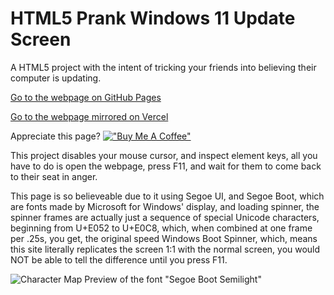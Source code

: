 # HTML5 Prank Windows 11 Update Screen

A HTML5 project with the intent of tricking your friends into believing their computer is updating.

[Go to the webpage on GitHub Pages](REPLACEME)

[Go to the webpage mirrored on Vercel](REPLACEME)

Appreciate this page?
[!["Buy Me A Coffee"](https://www.buymeacoffee.com/assets/img/custom_images/orange_img.png)](https://www.buymeacoffee.com/LiamZ2r)

This project disables your mouse cursor, and inspect element keys, all you have to do is open the webpage, press F11, and wait for them to come back to their seat in anger.

This page is so believeable due to it using Segoe UI, and Segoe Boot, which are fonts made by Microsoft for Windows' display, and loading spinner, the spinner frames are actually just a sequence of special Unicode characters, beginning from U+E052 to U+E0C8, which, when combined at one frame per .25s, you get, the original speed Windows Boot Spinner, which, means this site literally replicates the screen 1:1 with the normal screen, you would NOT be able to tell the difference until you press F11.

![Character Map Preview of the font "Segoe Boot Semilight"](https://z2r-yt.github.io/Fake-Windows-Update-Screen/src/charmap_ezw8x5QsTW.png)
